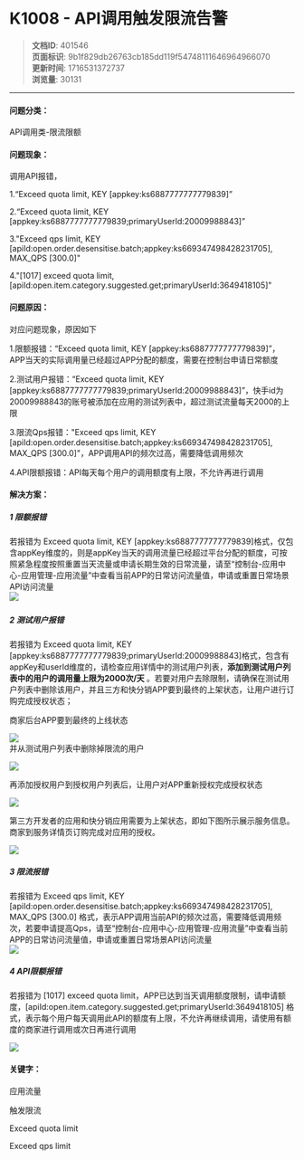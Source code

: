 # K1008 - API调用触发限流告警

> **文档ID**: 401546  
> **页面标识**: 9b1f829db26763cb185dd119f54748111646964966070  
> **更新时间**: 1716531372737  
> **浏览量**: 30131

---

#### 问题分类：

API调用类-限流限额

#### 问题现象：

调用API报错，

1.“Exceed quota limit, KEY [appkey:ks6887777777779839]”

2.“Exceed quota limit, KEY [appkey:ks6887777777779839;primaryUserId:20009988843]”

3."Exceed qps limit, KEY [apiId:open.order.desensitise.batch;appkey:ks669347498428231705], MAX\_QPS [300.0]"

4."[1017] exceed quota limit,[apiId:open.item.category.suggested.get;primaryUserId:3649418105]"

#### 问题原因：

对应问题现象，原因如下

1.限额报错：“Exceed quota limit, KEY [appkey:ks6887777777779839]”，APP当天的实际调用量已经超过APP分配的额度，需要在控制台申请日常额度

2.测试用户报错：“Exceed quota limit, KEY [appkey:ks6887777777779839;primaryUserId:20009988843]”，快手id为20009988843的账号被添加在应用的测试列表中，超过测试流量每天2000的上限

3.限流Qps报错："Exceed qps limit, KEY [apiId:open.order.desensitise.batch;appkey:ks669347498428231705], MAX\_QPS [300.0]"，APP调用API的频次过高，需要降低调用频次

4.API限额报错：API每天每个用户的调用额度有上限，不允许再进行调用

#### 解决方案：

##### 1 限额报错

若报错为 Exceed quota limit, KEY [appkey:ks6887777777779839]格式，仅包含appKey维度的，则是appKey当天的调用流量已经超过平台分配的额度，可按照紧急程度按照重置当天流量或申请长期生效的日常流量，请至“控制台-应用中心-应用管理-应用流量”中查看当前APP的日常访问流量值，申请或重置日常场景API访问流量  
![](https://p5-ec.ecukwai.com/kos/nlav10684/gravity-open-editor/gravity-open-editor-1644821237061.png)

### 

##### 2 测试用户报错

若报错为 Exceed quota limit, KEY [appkey:ks6887777777779839;primaryUserId:20009988843]格式，包含有appKey和userId维度的，请检查应用详情中的测试用户列表，**添加到测试用户列表中的用户的调用量上限为2000次/天** 。若要对用户去除限制，请确保在测试用户列表中删除该用户，并且三方和快分销APP要到最终的上架状态，让用户进行订购完成授权状态；

商家后台APP要到最终的上线状态

![](https://p4-ec.ecukwai.com/kos/nlav10684/gravity-open-editor/gravity-open-editor-1645795406174.png)  
并从测试用户列表中删除掉限流的用户

![](https://p4-ec.ecukwai.com/kos/nlav10684/gravity-open-editor/gravity-open-editor-1645702493602.png)

再添加授权用户到授权用户列表后，让用户对APP重新授权完成授权状态

![](https://p4-ec.ecukwai.com/kos/nlav10684/gravity-open-editor/gravity-open-editor-1647324207649.png)

第三方开发者的应用和快分销应用需要为上架状态，即如下图所示展示服务信息。商家到服务详情页订购完成对应用的授权。

![](https://p4-ec.ecukwai.com/kos/nlav10684/gravity-open-editor/gravity-open-editor-1645795817034.png)

##### 3 限流报错

若报错为 Exceed qps limit, KEY [apiId:open.order.desensitise.batch;appkey:ks669347498428231705], MAX\_QPS [300.0] 格式，表示APP调用当前API的频次过高，需要降低调用频次，若要申请提高Qps，请至“控制台-应用中心-应用管理-应用流量”中查看当前APP的日常访问流量值，申请或重置日常场景API访问流量  
![](https://p2-ec.ecukwai.com/kos/nlav10684/gravity-open-editor/gravity-open-editor-1644821237061.png)

##### 4 API限额报错

若报错为 [1017] exceed quota limit，APP已达到当天调用额度限制，请申请额度，[apiId:open.item.category.suggested.get;primaryUserId:3649418105] 格式，表示每个用户每天调用此API的额度有上限，不允许再继续调用，请使用有额度的商家进行调用或次日再进行调用

![](https://p2-ec.ecukwai.com/kos/nlav10684/gravity-open-editor/gravity-open-editor-1716531291788.png)

#### 关键字：

应用流量

触发限流

Exceed quota limit

Exceed qps limit
